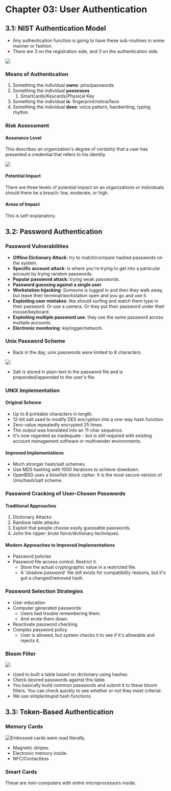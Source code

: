 # Chapter 03: User Authentication

## 3.1: NIST Authentication Model

* Any authentication function is going to have these sub-routines in some manner or fashion.
* There are 3 on the registration side, and 3 on the authentication side.

![](<../../../../.gitbook/assets/image (637).png>)

### Means of Authentication

1. Something the individual **owns**: pins/passwords
2. Something the individual **possesses**
   1. Smartcards/Keycards/Physical Key
3. Something the individual **is**: fingerprint/retina/face
4. Something the individual **does**: voice pattern, handwriting, typing rhythm.

### Risk Assessment

#### Assurance Level

This describes an organization's degree of certainty that a user has presented a credential that refers to his identity.

![](<../../../../.gitbook/assets/image (638).png>)

#### Potential Impact

There are three levels of potential impact on an organizations or individuals should there be a breach: low, moderate, or high.

#### Areas of Impact

This is self-explanatory.

## 3.2: Password Authentication

### Password Vulnerabilities

* **Offline Dictionary Attack**: try to match/compare hashed passwords on the system.
* **Specific account attack**: is where you're trying to get into a particular account by trying random passwords.
* **Popular password attack:** trying weak passwords.
* **Password guessing against a single user**
* **Workstation hijacking**: Someone is logged in and then they walk away, but leave their terminal/workstation open and you go and use it.
* **Exploiting user mistakes**: like should surfing and watch them type in their password. Or use a camera. Or they put their password under their mouse/keyboard.
* **Exploiting multiple password use**: they use the same password across multiple accounts.
* **Electronic monitoring**: keylogger/network.

### Unix Password Scheme

* Back in the day, unix passwords were limited to 8 characters.

![](<../../../../.gitbook/assets/image (639).png>)

* Salt is stored in plain-text in the password file and is prepended/appended to the user's file.

### UNIX Implementation

#### Original Scheme

* Up to 8 printable characters in length.
* 12-bit salt used to modify DES encryption into a one-way hash function
* Zero-value repeatedly encrypted 25 times.
* The output was translated into an 11-char sequence.
* It's now regarded as inadequate - but is still required with existing account management software or multivender environments.

#### Improved Implementations

* Much stronger hash/salt schemes.
* Use MD5 hashing with 1000 iterations to achieve slowdown.
* OpenBSD uses a blowfish block cipher. It is the most secure version of Unix/hash/salt scheme.

### Password Cracking of User-Chosen Passwords

#### Traditional Approaches

1. Dictionary Attacks
2. Rainbow table attacks
3. Exploit that people choose easily guessable passwords.
4. John the ripper: brute force/dictionary techniques.

#### Modern Approaches to Improved Implementations

* Password policies
* Password file access control. Restrict it.
  * Store the actual cryptographic value in a restricted file.
  * A 'shadow password' file still exists for compatibility reasons, but it's got a changed/removed hash.

### Password Selection Strategies

* User education
* Computer generated passwords:
  * Users had trouble remembering them.
  * And wrote them down.
* Reactivate password checking
* Complex password policy
  * User is allowed, but system checks it to see if it's allowable and rejects it.

### Bloom Filter

![](<../../../../.gitbook/assets/image (640).png>)

* Used to built a table based on dictionary using hashes.
* Check desired passwords against this table.
* You basically build common passwords and submit it to these bloom filters. You can check quickly to see whether or not they meet criterial.
* We use simple/stupid hash functions.

## 3.3: Token-Based Authentication

### Memory Cards

![Embossed cards were read literally.](<../../../../.gitbook/assets/image (641).png>)

* Magnetic stripes.
* Electronic memory inside.
* NFC/Contactless

### Smart Cards

These are mini-computers with entire microprocessors inside.
